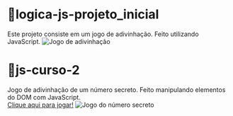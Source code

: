 # 📁logica-js-projeto_inicial

Este projeto consiste em um jogo de adivinhação. Feito utilizando JavaScript.
![Jogo de adivinhação](https://github.com/sarahscampos/programa-one-iniciante/assets/74733887/a94bad1d-3991-4df7-bd5e-e5c2c8bb8b9e)

# 📁js-curso-2

Jogo de adivinhação de um número secreto. Feito manipulando elementos do DOM com JavaScript.\
<a href="https://jogo-numero-secreto-seven-beta.vercel.app" target="_blank">Clique aqui para jogar!</a>
![Jogo do número secreto](https://github.com/sarahscampos/programa-one-iniciante/assets/74733887/1c261f60-05fb-47f3-baaf-193aeaeae77e)
